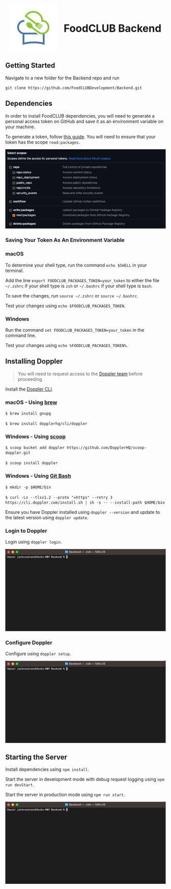 <span style="display: flex; justify-content: center; align-items: center; gap: 20px; font-size: 32px; font-weight: bold">
    <img alt="FoodCLUB Logo" src="assets/foodclub-logo.jpeg">
    FoodCLUB Backend
</span>

## Getting Started

Navigate to a new folder for the Backend repo and run
```shell
git clone https://github.com/FoodCLUBDevelopment/Backend.git
```

## Dependencies

In order to install FoodCLUB dependencies, you will need to generate a personal access token on GitHub and save it as an environment variable on your machine.

To generate a token, follow [this guide](https://docs.github.com/en/authentication/keeping-your-account-and-data-secure/managing-your-personal-access-tokens#creating-a-personal-access-token-classic). You will need to ensure that your token has the scope `read:packages`.

![GitHub PAT Select Scopes](./assets/github-pat-select-scopes.png)

### Saving Your Token As An Environment Variable

### macOS
To determine your shell type, run the command `echo $SHELL` in your terminal.

Add the line `export FOODCLUB_PACKAGES_TOKEN=your_token` to either the file `~/.zshrc` if your shell type is `zsh` or `~/.bashrc` if your shell type is `bash`.

To save the changes, run `source ~/.zshrc` or `source ~/.bashrc`.

Test your changes using `echo $FOODCLUB_PACKAGES_TOKEN`.

### Windows

Run the command `set FOODCLUB_PACKAGES_TOKEN=your_token` in the command line.

Test your changes using `echo %FOODCLUB_PACKAGES_TOKEN%`.

## Installing Doppler

> You will need to request access to the [Doppler team](https://dashboard.doppler.com/workplace/8de8a8f6e6b4e48d28bb/projects) before proceeding.

Install the [Doppler CLI](https://docs.doppler.com/docs/install-cli).

### macOS - Using [brew](https://brew.sh/)
```shell
$ brew install gnupg

$ brew install dopplerhq/cli/doppler
```

### Windows - Using [scoop](https://scoop.sh/)
```shell
$ scoop bucket add doppler https://github.com/DopplerHQ/scoop-doppler.git

$ scoop install doppler
```

### Windows - Using [Git Bash](https://gitforwindows.org/)
```shell
$ mkdir -p $HOME/bin

$ curl -Ls --tlsv1.2 --proto "=https" --retry 3 https://cli.doppler.com/install.sh | sh -s -- --install-path $HOME/bin
```

Ensure you have Doppler installed using `doppler --version` and update to the latest version using `doppler update`.

### Login to Doppler

Login using `doppler login`.

![Doppler Login](assets/doppler-login.gif)

### Configure Doppler

Configure using `doppler setup`.

![Doppler Setup](assets/doppler-setup.gif)

## Starting the Server

Install dependencies using `npm install`.

Start the server in development mode with debug request logging using `npm run devStart`.

Start the server in production mode using `npm run start`.

![npm run](assets/npm-run.gif)